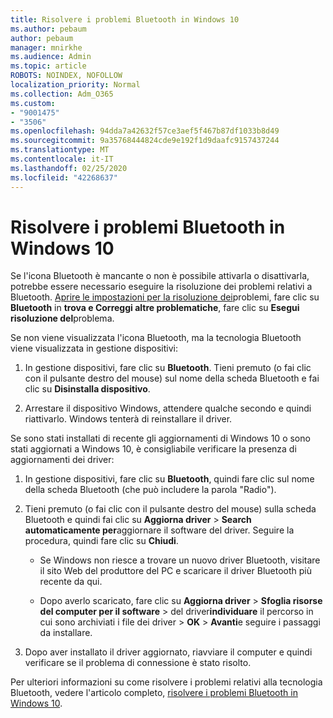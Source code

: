```yaml
---
title: Risolvere i problemi Bluetooth in Windows 10
ms.author: pebaum
author: pebaum
manager: mnirkhe
ms.audience: Admin
ms.topic: article
ROBOTS: NOINDEX, NOFOLLOW
localization_priority: Normal
ms.collection: Adm_O365
ms.custom:
- "9001475"
- "3506"
ms.openlocfilehash: 94dda7a42632f57ce3aef5f467b87df1033b8d49
ms.sourcegitcommit: 9a35768444824cde9e192f1d9daafc9157437244
ms.translationtype: MT
ms.contentlocale: it-IT
ms.lasthandoff: 02/25/2020
ms.locfileid: "42268637"
---
```

# <a name="fix-bluetooth-problems-in-windows-10"></a>Risolvere i problemi Bluetooth in Windows 10

Se l'icona Bluetooth è mancante o non è possibile attivarla o disattivarla, potrebbe essere necessario eseguire la risoluzione dei problemi relativi a Bluetooth. [Aprire le impostazioni per la risoluzione dei](ms-settings:troubleshoot)problemi, fare clic su **Bluetooth** in **trova e Correggi altre problematiche**, fare clic su **Esegui risoluzione del**problema.

Se non viene visualizzata l'icona Bluetooth, ma la tecnologia Bluetooth viene visualizzata in gestione dispositivi:

1. In gestione dispositivi, fare clic su **Bluetooth**. Tieni premuto (o fai clic con il pulsante destro del mouse) sul nome della scheda Bluetooth e fai clic su **Disinstalla dispositivo**.

2. Arrestare il dispositivo Windows, attendere qualche secondo e quindi riattivarlo. Windows tenterà di reinstallare il driver.

Se sono stati installati di recente gli aggiornamenti di Windows 10 o sono stati aggiornati a Windows 10, è consigliabile verificare la presenza di aggiornamenti dei driver:

1. In gestione dispositivi, fare clic su **Bluetooth**, quindi fare clic sul nome della scheda Bluetooth (che può includere la parola "Radio").

2. Tieni premuto (o fai clic con il pulsante destro del mouse) sulla scheda Bluetooth e quindi fai clic su **Aggiorna driver** > **Search automaticamente per**aggiornare il software del driver. Seguire la procedura, quindi fare clic su **Chiudi**.

      - Se Windows non riesce a trovare un nuovo driver Bluetooth, visitare il sito Web del produttore del PC e scaricare il driver Bluetooth più recente da qui.

    - Dopo averlo scaricato, fare clic su **Aggiorna driver** > **Sfoglia risorse del computer per il software** > del driver**individuare** il percorso in cui sono archiviati i file dei driver > **OK** > **Avanti**e seguire i passaggi da installare.

3. Dopo aver installato il driver aggiornato, riavviare il computer e quindi verificare se il problema di connessione è stato risolto.

Per ulteriori informazioni su come risolvere i problemi relativi alla tecnologia Bluetooth, vedere l'articolo completo, [risolvere i problemi Bluetooth in Windows 10](https://support.microsoft.com/help/14169/windows-10-fix-bluetooth-problems).
